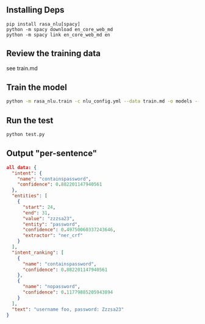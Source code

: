 ## Installing Deps

```
pip install rasa_nlu[spacy]
python -m spacy download en_core_web_md
python -m spacy link en_core_web_md en
```

## Review the training data

see train.md

## Train the model

```sh
python -m rasa_nlu.train -c nlu_config.yml --data train.md -o models --fixed_model_name nlu --project current--verbose
```

## Run the test

```sh
python test.py
```

## Output "per-sentence"

```json
all data: {
  "intent": {
    "name": "containspassword",
    "confidence": 0.882201147940561
  },
  "entities": [
    {
      "start": 24,
      "end": 31,
      "value": "zzzsa23",
      "entity": "password",
      "confidence": 0.49750060337243646,
      "extractor": "ner_crf"
    }
  ],
  "intent_ranking": [
    {
      "name": "containspassword",
      "confidence": 0.882201147940561
    },
    {
      "name": "nopassword",
      "confidence": 0.11779885205943894
    }
  ],
  "text": "username foo, password: Zzzsa23"
}
```